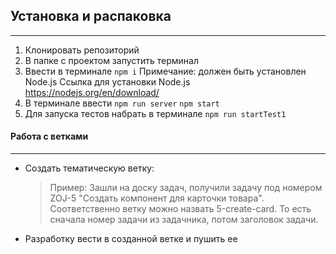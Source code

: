 ## Установка и распаковка
***

1. Клонировать репозиторий
2. В папке с проектом запустить терминал
3. Ввести в терминале 
    `npm i` 
    Примечание: должен быть установлен Node.js
    Ссылка для установки Node.js https://nodejs.org/en/download/
4. В терминале ввести 
    `npm run server`
    `npm start`
5. Для запуска тестов набрать в терминале
    `npm run startTest1`

#### Работа с ветками
***

* Создать тематическую ветку:
    > Пример:
    > Зашли на доску задач, получили задачу под номером ZOJ-5 "Создать компонент для карточки товара". Соответственно ветку можно назвать 5-create-card. То есть сначала номер задачи из задачника, потом заголовок задачи.

* Разработку вести в созданной ветке и пушить ее
